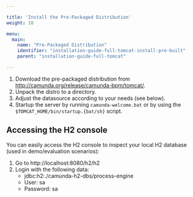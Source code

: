 ```yaml
---

title: 'Install the Pre-Packaged Distribution'
weight: 10

menu:
  main:
    name: "Pre-Packaged Distribution"
    identifier: "installation-guide-full-tomcat-install-pre-built"
    parent: "installation-guide-full-tomcat"

---
```


1.  Download the pre-packaged distribution from http://camunda.org/release/camunda-bpm/tomcat/.
2.  Unpack the distro to a directory.
3.  Adjust the datasource according to your needs (see below).
4.  Startup the server by running `camunda-welcome.bat` or by using the `$TOMCAT_HOME/bin/startup.{bat/sh}` script.


## Accessing the H2 console

You can easily access the H2 console to inspect your local H2 database (used in demo/evaluation scenarios):

1.  Go to http://localhost:8080/h2/h2
2.  Login with the following data:
    *   jdbc:h2:./camunda-h2-dbs/process-engine
    *   User: sa
    *   Password: sa